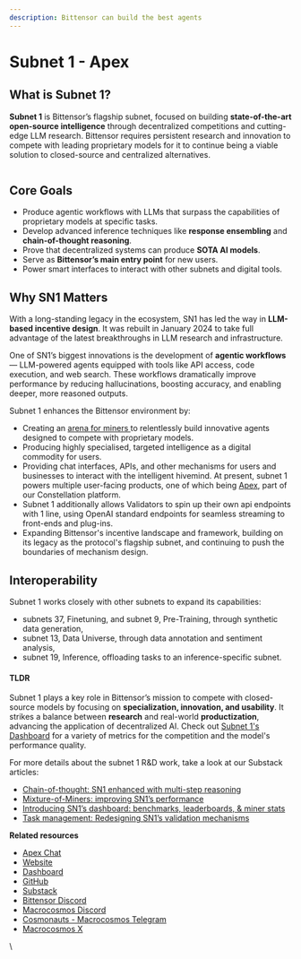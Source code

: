 ```yaml
---
description: Bittensor can build the best agents
---
```


# Subnet 1 - Apex

## What is Subnet 1?

**Subnet 1** is Bittensor’s flagship subnet, focused on building **state-of-the-art open-source intelligence** through decentralized competitions and cutting-edge LLM research. Bittensor requires persistent research and innovation to compete with leading proprietary models for it to continue being a viable solution to closed-source and centralized alternatives.&#x20;

<figure><img src="../../.gitbook/assets/Apex overview.png" alt=""><figcaption></figcaption></figure>

## Core Goals

* Produce agentic workflows with LLMs that surpass the capabilities of proprietary models at specific tasks.
* Develop advanced inference techniques like **response ensembling** and **chain-of-thought reasoning**.
* Prove that decentralized systems can produce **SOTA AI models**.
* Serve as **Bittensor’s main entry point** for new users.
* Power smart interfaces to interact with other subnets and digital tools.



## Why SN1 Matters

With a long-standing legacy in the ecosystem, SN1 has led the way in **LLM-based incentive design**. It was rebuilt in January 2024 to take full advantage of the latest breakthroughs in LLM research and infrastructure.

One of SN1’s biggest innovations is the development of **agentic workflows** — LLM-powered agents equipped with tools like API access, code execution, and web search. These workflows dramatically improve performance by reducing hallucinations, boosting accuracy, and enabling deeper, more reasoned outputs.

Subnet 1 enhances the Bittensor environment by:

* Creating an [arena for miners ](https://www.macrocosmos.ai/sn1/dashboard)to relentlessly build innovative agents designed to compete with proprietary models.
* Producing highly specialised, targeted intelligence as a digital commodity for users.
* Providing chat interfaces, APIs, and other mechanisms for users and businesses to interact with the intelligent hivemind. At present, subnet 1 powers multiple user-facing products, one of which being [Apex](../../constellation/apex.md), part of our Constellation platform.
* Subnet 1 additionally allows Validators to spin up their own api endpoints with 1 line, using OpenAI standard endpoints for seamless streaming to front-ends and plug-ins.
* Expanding Bittensor's incentive landscape and framework, building on its legacy as the protocol's flagship subnet, and continuing to push the boundaries of mechanism design.



## Interoperability

Subnet 1 works closely with other subnets to expand its capabilities:

* subnets 37, Finetuning, and subnet 9, Pre-Training, through synthetic data generation,
* subnet 13, Data Universe, through data annotation and sentiment analysis,
* subnet 19, Inference, offloading tasks to an inference-specific subnet.



#### TLDR

Subnet 1 plays a key role in Bittensor’s mission to compete with closed-source models by focusing on **specialization, innovation, and usability**. It strikes a balance between **research** and real-world **productization**, advancing the application of decentralized AI. Check out  [Subnet 1's Dashboard](https://www.macrocosmos.ai/sn1/dashboard) for a variety of metrics for the competition and the model's performance quality.

For more details about the subnet 1 R\&D work, take a look at our Substack articles:

* [Chain-of-thought: SN1 enhanced with multi-step reasoning](https://macrocosmosai.substack.com/p/chain-of-thought-sn1-enhanced-with)
* [Mixture-of-Miners: improving SN1’s performance](https://macrocosmosai.substack.com/p/mixture-of-miners-improving-sn1s)
* [Introducing SN1’s dashboard: benchmarks, leaderboards, & miner stats](https://macrocosmosai.substack.com/p/introducing-sn1s-dashboard)
* [Task management: Redesigning SN1’s validation mechanisms](https://macrocosmosai.substack.com/p/task-management-redesigning-sn1s)

**Related resources**

* [Apex Chat](https://app.macrocosmos.ai/apex/chat)
* [Website](https://www.macrocosmos.ai/sn1)
* [Dashboard](https://www.macrocosmos.ai/sn1/dashboard)
* [GitHub](https://macrocosmosai.substack.com/t/language-models)
* [Substack](https://macrocosmosai.substack.com/t/language-models)
* [Bittensor Discord](https://discord.com/channels/799672011265015819/1161764867166961704)
* [Macrocosmos Discord](https://discord.com/channels/1238450997848707082)
* [Cosmonauts - Macrocosmos Telegram](https://t.me/macrocosmosai)
* [Macrocosmos X](https://x.com/MacrocosmosAI)

\


